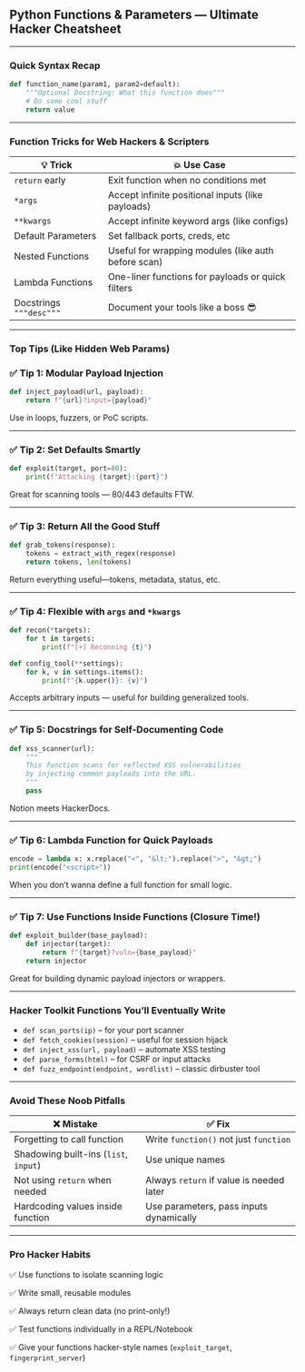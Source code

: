 ## Python Functions & Parameters — **Ultimate Hacker Cheatsheet**

---

### Quick Syntax Recap

```python
def function_name(param1, param2=default):
    """Optional Docstring: What this function does"""
    # Do some cool stuff
    return value

```

---

### Function Tricks for Web Hackers & Scripters

| 💡 Trick                | 💥 Use Case                                         |
| ----------------------- | --------------------------------------------------- |
| `return` early          | Exit function when no conditions met                |
| `*args`                 | Accept infinite positional inputs (like payloads)   |
| `**kwargs`              | Accept infinite keyword args (like configs)         |
| Default Parameters      | Set fallback ports, creds, etc                      |
| Nested Functions        | Useful for wrapping modules (like auth before scan) |
| Lambda Functions        | One-liner functions for payloads or quick filters   |
| Docstrings `"""desc"""` | Document your tools like a boss 😎                  |

---

### Top Tips (Like Hidden Web Params)

### ✅ Tip 1: **Modular Payload Injection**

```python
def inject_payload(url, payload):
    return f"{url}?input={payload}"

```

Use in loops, fuzzers, or PoC scripts.

---

### ✅ Tip 2: **Set Defaults Smartly**

```python
def exploit(target, port=80):
    print(f"Attacking {target}:{port}")

```

Great for scanning tools — 80/443 defaults FTW.

---

### ✅ Tip 3: **Return All the Good Stuff**

```python
def grab_tokens(response):
    tokens = extract_with_regex(response)
    return tokens, len(tokens)

```

Return everything useful—tokens, metadata, status, etc.

---

### ✅ Tip 4: **Flexible with `args` and `*kwargs`**

```python
def recon(*targets):
    for t in targets:
        print(f"[+] Reconning {t}")

```

```python
def config_tool(**settings):
    for k, v in settings.items():
        print(f"{k.upper()}: {v}")

```

Accepts arbitrary inputs — useful for building generalized tools.

---

### ✅ Tip 5: **Docstrings for Self-Documenting Code**

```python
def xss_scanner(url):
    """
    This function scans for reflected XSS vulnerabilities
    by injecting common payloads into the URL.
    """
    pass

```

Notion meets HackerDocs.

---

### ✅ Tip 6: **Lambda Function for Quick Payloads**

```python
encode = lambda x: x.replace("<", "&lt;").replace(">", "&gt;")
print(encode("<script>"))

```

When you don’t wanna define a full function for small logic.

---

### ✅ Tip 7: **Use Functions Inside Functions (Closure Time!)**

```python
def exploit_builder(base_payload):
    def injector(target):
        return f"{target}?vuln={base_payload}"
    return injector

```

Great for building dynamic payload injectors or wrappers.

---

### Hacker Toolkit Functions You’ll Eventually Write

- `def scan_ports(ip)` – for your port scanner
- `def fetch_cookies(session)` – useful for session hijack
- `def inject_xss(url, payload)` – automate XSS testing
- `def parse_forms(html)` – for CSRF or input attacks
- `def fuzz_endpoint(endpoint, wordlist)` – classic dirbuster tool

---

### Avoid These Noob Pitfalls

| ❌ Mistake                            | ✅ Fix                                   |
| ------------------------------------- | ---------------------------------------- |
| Forgetting to call function           | Write `function()` not just `function`   |
| Shadowing built-ins (`list`, `input`) | Use unique names                         |
| Not using `return` when needed        | Always `return` if value is needed later |
| Hardcoding values inside function     | Use parameters, pass inputs dynamically  |

---

### Pro Hacker Habits

✅ Use functions to isolate scanning logic

✅ Write small, reusable modules

✅ Always return clean data (no print-only!)

✅ Test functions individually in a REPL/Notebook

✅ Give your functions hacker-style names (`exploit_target`, `fingerprint_server`)
